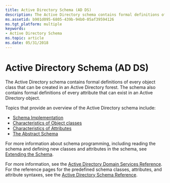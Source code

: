 ```yaml
---
title: Active Directory Schema (AD DS)
description: The Active Directory schema contains formal definitions of every object class that can be created in an Active Directory forest. The schema also contains formal definitions of every attribute that can exist in an Active Directory object.
ms.assetid: b901d095-6805-439b-94b0-05af39594126
ms.tgt_platform: multiple
keywords:
- Active Directory Schema
ms.topic: article
ms.date: 05/31/2018
---
```


# Active Directory Schema (AD DS)

The Active Directory schema contains formal definitions of every object class that can be created in an Active Directory forest. The schema also contains formal definitions of every attribute that can exist in an Active Directory object.

Topics that provide an overview of the Active Directory schema include:

-   [Schema Implementation](schema-implementation.md)
-   [Characteristics of Object classes](characteristics-of-object-classes.md)
-   [Characteristics of Attributes](characteristics-of-attributes.md)
-   [The Abstract Schema](the-abstract-schema.md)

For more information about schema programming, including reading the schema and defining new classes and attributes in the schema, see [Extending the Schema](extending-the-schema.md).

For more information, see the [Active Directory Domain Services Reference](active-directory-domain-services-reference.md). For the reference pages for the predefined schema classes, attributes, and attribute syntaxes, see the [Active Directory Schema Reference](https://docs.microsoft.com/windows/desktop/ADSchema/active-directory-schema).

 

 




